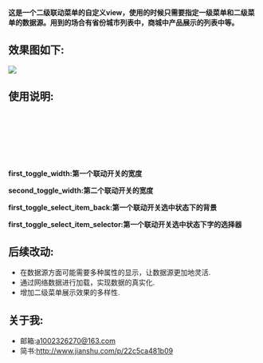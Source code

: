 **这是一个二级联动菜单的自定义view，使用的时候只需要指定一级菜单和二级菜单的数据源。用到的场合有省份城市列表中，商城中产品展示的列表中等。**
## 效果图如下:
   ![](https://github.com/1002326270xc/LinkedSwitch/blob/master/photo/demo.gif)
   
## 使用说明:  
<pre><code>
    <declare-styleable name="DoubleToggleView">
        <attr name="first_toggle_width" format="dimension" />
        <attr name="second_toggle_width" format="dimension" />
        <attr name="first_toggle_select_item_back" format="color" />
        <attr name="first_toggle_select_item_selector" format="reference" />
    </declare-styleable>
</code></pre>
   
   **first_toggle_width:第一个联动开关的宽度**
   
   **second_toggle_width:第二个联动开关的宽度**
   
   **first_toggle_select_item_back:第一个联动开关选中状态下的背景**
   
   **first_toggle_select_item_selector:第一个联动开关选中状态下字的选择器**
   
## 后续改动: 
   - 在数据源方面可能需要多种属性的显示，让数据源更加地灵活.
   - 通过网络数据进行加载，实现数据的真实化.
   - 增加二级菜单展示效果的多样性.
   
## 关于我:
   - 邮箱:a1002326270@163.com
   - 简书:http://www.jianshu.com/p/22c5ca481b09
   
   
   
